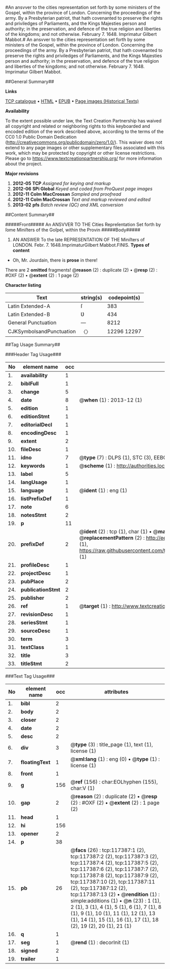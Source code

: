 #An ansvver to the cities representation set forth by some ministers of the Gospel, within the province of London. Concerning the proceedings of the army. By a Presbyterian patriot, that hath covenanted to preserve the rights and priviledges of Parliaments, and the Kings Majesties person and authority; in the preservation, and defence of the true religion and liberties of the kingdoms; and not otherwise. February 7. 1648. Imprimatur Gilbert Mabbot.#
An ansvver to the cities representation set forth by some ministers of the Gospel, within the province of London. Concerning the proceedings of the army. By a Presbyterian patriot, that hath covenanted to preserve the rights and priviledges of Parliaments, and the Kings Majesties person and authority; in the preservation, and defence of the true religion and liberties of the kingdoms; and not otherwise. February 7. 1648. Imprimatur Gilbert Mabbot.

##General Summary##

**Links**

[TCP catalogue](http://www.ota.ox.ac.uk/tcp/)  • 
[HTML](http://tei.it.ox.ac.uk/tcp/Texts-HTML/free/A75/A75429.html)  • 
[EPUB](http://tei.it.ox.ac.uk/tcp/Texts-EPUB/free/A75/A75429.epub) • 
[Page images (Historical Texts)](https://historicaltexts.jisc.ac.uk/eebo-99865150e)

**Availability**

To the extent possible under law, the Text Creation Partnership has waived all copyright and related or neighboring rights to this keyboarded and encoded edition of the work described above, according to the terms of the CC0 1.0 Public Domain Dedication (http://creativecommons.org/publicdomain/zero/1.0/). This waiver does not extend to any page images or other supplementary files associated with this work, which may be protected by copyright or other license restrictions. Please go to https://www.textcreationpartnership.org/ for more information about the project.

**Major revisions**

1. __2012-05__ __TCP__ *Assigned for keying and markup*
1. __2012-06__ __SPi Global__ *Keyed and coded from ProQuest page images*
1. __2012-11__ __Colm MacCrossan__ *Sampled and proofread*
1. __2012-11__ __Colm MacCrossan__ *Text and markup reviewed and edited*
1. __2013-02__ __pfs__ *Batch review (QC) and XML conversion*

##Content Summary##

#####Front#####
An ANSVVER TO THE Cities Repreſentation Set forth by ſome Miniſters of the Goſpel, within the Provin
#####Body#####

1. AN ANSWER To the late REPRESENTATION OF THE Miniſters of LONDON.
Febr. 7. 1648.ImprimaturGilbert Mabbot.FINIS.
**Types of content**

  * Oh, Mr. Jourdain, there is **prose** in there!

There are 2 **omitted** fragments! 
 @__reason__ (2) : duplicate (2)  •  @__resp__ (2) : #OXF (2)  •  @__extent__ (2) : 1 page (2)

**Character listing**


|Text|string(s)|codepoint(s)|
|---|---|---|
|Latin Extended-A|ſ|383|
|Latin Extended-B|Ʋ|434|
|General Punctuation|—|8212|
|CJKSymbolsandPunctuation|〈〉|12296 12297|

##Tag Usage Summary##

###Header Tag Usage###

|No|element name|occ|attributes|
|---|---|---|---|
|1.|__availability__|1||
|2.|__biblFull__|1||
|3.|__change__|5||
|4.|__date__|8| @__when__ (1) : 2013-12 (1)|
|5.|__edition__|1||
|6.|__editionStmt__|1||
|7.|__editorialDecl__|1||
|8.|__encodingDesc__|1||
|9.|__extent__|2||
|10.|__fileDesc__|1||
|11.|__idno__|7| @__type__ (7) : DLPS (1), STC (3), EEBO-CITATION (1), PROQUEST (1), VID (1)|
|12.|__keywords__|1| @__scheme__ (1) : http://authorities.loc.gov/ (1)|
|13.|__label__|5||
|14.|__langUsage__|1||
|15.|__language__|1| @__ident__ (1) : eng (1)|
|16.|__listPrefixDef__|1||
|17.|__note__|6||
|18.|__notesStmt__|2||
|19.|__p__|11||
|20.|__prefixDef__|2| @__ident__ (2) : tcp (1), char (1)  •  @__matchPattern__ (2) : ([0-9\-]+):([0-9IVX]+) (1), (.+) (1)  •  @__replacementPattern__ (2) : http://eebo.chadwyck.com/downloadtiff?vid=$1&page=$2 (1), https://raw.githubusercontent.com/textcreationpartnership/Texts/master/tcpchars.xml#$1 (1)|
|21.|__profileDesc__|1||
|22.|__projectDesc__|1||
|23.|__pubPlace__|2||
|24.|__publicationStmt__|2||
|25.|__publisher__|2||
|26.|__ref__|1| @__target__ (1) : http://www.textcreationpartnership.org/docs/. (1)|
|27.|__revisionDesc__|1||
|28.|__seriesStmt__|1||
|29.|__sourceDesc__|1||
|30.|__term__|3||
|31.|__textClass__|1||
|32.|__title__|3||
|33.|__titleStmt__|2||


###Text Tag Usage###

|No|element name|occ|attributes|
|---|---|---|---|
|1.|__bibl__|2||
|2.|__body__|2||
|3.|__closer__|2||
|4.|__date__|2||
|5.|__desc__|2||
|6.|__div__|3| @__type__ (3) : title_page (1), text (1), license (1)|
|7.|__floatingText__|1| @__xml:lang__ (1) : eng (0)  •  @__type__ (1) : license (1)|
|8.|__front__|1||
|9.|__g__|156| @__ref__ (156) : char:EOLhyphen (155), char:V (1)|
|10.|__gap__|2| @__reason__ (2) : duplicate (2)  •  @__resp__ (2) : #OXF (2)  •  @__extent__ (2) : 1 page (2)|
|11.|__head__|1||
|12.|__hi__|156||
|13.|__opener__|2||
|14.|__p__|38||
|15.|__pb__|26| @__facs__ (26) : tcp:117387:1 (2), tcp:117387:2 (2), tcp:117387:3 (2), tcp:117387:4 (2), tcp:117387:5 (2), tcp:117387:6 (2), tcp:117387:7 (2), tcp:117387:8 (2), tcp:117387:9 (2), tcp:117387:10 (2), tcp:117387:11 (2), tcp:117387:12 (2), tcp:117387:13 (2)  •  @__rendition__ (1) : simple:additions (1)  •  @__n__ (23) : 1 (1), 2 (1), 3 (1), 4 (1), 5 (1), 6 (1), 7 (1), 8 (1), 9 (1), 10 (1), 11 (1), 12 (1), 13 (1), 14 (1), 15 (1), 16 (1), 17 (1), 18 (2), 19 (2), 20 (1), 21 (1)|
|16.|__q__|1||
|17.|__seg__|1| @__rend__ (1) : decorInit (1)|
|18.|__signed__|2||
|19.|__trailer__|1||
